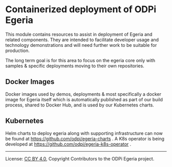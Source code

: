 <!-- SPDX-License-Identifier: CC-BY-4.0 -->
<!-- Copyright Contributors to the Egeria project. -->

# Containerized deployment of ODPi Egeria

This module contains resources to assist in deployment of Egeria and related components. They are intended to
facilitate developer usage and technology demonstrations and will need further work to be suitable for production.

The long term goal is for this area to focus on the egeria core only with samples & specific deployments moving to their own 
repositories. 

## Docker Images

Docker images used by demos, deployments & most specifically a docker image for Egeria itself which is automatically published as
part of our build process, shared to Docker Hub, and is used by our Kubernetes charts.

## Kubernetes

Helm charts to deploy egeria along with supporting infrastructure can now be found at https://github.com/odpi/egeria-charts .
A K8s operator is being developed at https://github.com/odpi/egeria-k8s-operator .


----
License: [CC BY 4.0](https://creativecommons.org/licenses/by/4.0/),
Copyright Contributors to the ODPi Egeria project.
